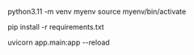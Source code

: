 python3.11 -m venv myenv 
source myenv/bin/activate

pip install -r requirements.txt

uvicorn app.main:app --reload  
